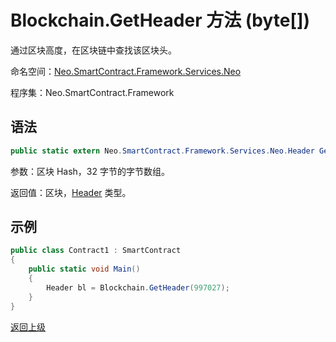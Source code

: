 # Blockchain.GetHeader 方法 (byte[])

通过区块高度，在区块链中查找该区块头。

命名空间：[Neo.SmartContract.Framework.Services.Neo](../../neo.md)

程序集：Neo.SmartContract.Framework

## 语法

```c#
public static extern Neo.SmartContract.Framework.Services.Neo.Header GetHeader(uint height)
```

参数：区块 Hash，32 字节的字节数组。

返回值：区块，[Header](../Header.md) 类型。

## 示例

```c#
public class Contract1 : SmartContract
{
    public static void Main()
    {
        Header bl = Blockchain.GetHeader(997027);
    }
}
```



[返回上级](../Blockchain.md)